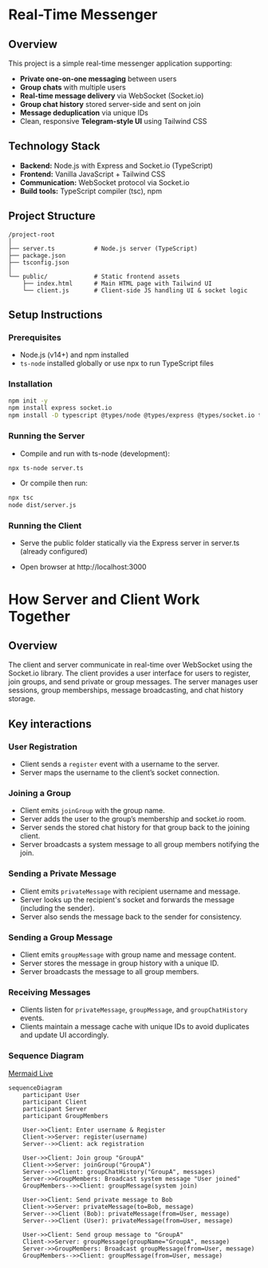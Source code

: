 # Real-Time Messenger

## Overview

This project is a simple real-time messenger application supporting:

- **Private one-on-one messaging** between users  
- **Group chats** with multiple users  
- **Real-time message delivery** via WebSocket (Socket.io)  
- **Group chat history** stored server-side and sent on join  
- **Message deduplication** via unique IDs  
- Clean, responsive **Telegram-style UI** using Tailwind CSS

## Technology Stack

- **Backend:** Node.js with Express and Socket.io (TypeScript)  
- **Frontend:** Vanilla JavaScript + Tailwind CSS  
- **Communication:** WebSocket protocol via Socket.io  
- **Build tools:** TypeScript compiler (tsc), npm

## Project Structure
```
/project-root
│
├── server.ts           # Node.js server (TypeScript)
├── package.json
├── tsconfig.json
│
└── public/             # Static frontend assets
    ├── index.html      # Main HTML page with Tailwind UI
    └── client.js       # Client-side JS handling UI & socket logic
```

## Setup Instructions

### Prerequisites

- Node.js (v14+) and npm installed  
- `ts-node` installed globally or use npx to run TypeScript files

### Installation

```bash
npm init -y
npm install express socket.io
npm install -D typescript @types/node @types/express @types/socket.io ts-node
```

### Running the Server
- Compile and run with ts-node (development):
```bash
npx ts-node server.ts
```
- Or compile then run:
```bash
npx tsc
node dist/server.js

```

### Running the Client
- Serve the public folder statically via the Express server in server.ts (already configured)

- Open browser at http://localhost:3000

# How Server and Client Work Together

## Overview

The client and server communicate in real-time over WebSocket using the Socket.io library. The client provides a user interface for users to register, join groups, and send private or group messages. The server manages user sessions, group memberships, message broadcasting, and chat history storage.

## Key interactions

### User Registration

- Client sends a `register` event with a username to the server.  
- Server maps the username to the client’s socket connection.

### Joining a Group

- Client emits `joinGroup` with the group name.  
- Server adds the user to the group’s membership and socket.io room.  
- Server sends the stored chat history for that group back to the joining client.  
- Server broadcasts a system message to all group members notifying the join.

### Sending a Private Message

- Client emits `privateMessage` with recipient username and message.  
- Server looks up the recipient's socket and forwards the message (including the sender).  
- Server also sends the message back to the sender for consistency.

### Sending a Group Message

- Client emits `groupMessage` with group name and message content.  
- Server stores the message in group history with a unique ID.  
- Server broadcasts the message to all group members.

### Receiving Messages

- Clients listen for `privateMessage`, `groupMessage`, and `groupChatHistory` events.  
- Clients maintain a message cache with unique IDs to avoid duplicates and update UI accordingly.


### Sequence Diagram

[Mermaid Live](https://mermaid.live/edit#pako:eNqNVE2P2jAQ_SvWHCqQsihkIUAkkLq0alWJHrrqpcrFmwzBLbZT21mVIv57J180CKIlp3j83ps3M7aPkOgUIQKLvwtUCX4QPDNcxorRl3PjRCJyrhz7btFcR9d7gcpdx5_RvN7CfzK6yDcoX9DYWNX7pfLDalVLReyjcmhYQUHFJbJ37BtmwrpWrYYRvk4RMdNsD1rKsAbW-w8dZZ78atCGO6FVj4EvWiiWlUZZDJXh9zH0JP9J2Aoy-A_tzV9prnfcfSYL2hw6HI9JtJZnaC_Zq1W3YxF7MpqnCbeO2QMVLVsaOS2rqPxg2trtcq-MbGrmoBEqmcOejjyjSlluxCt3eM7oNHvSLz19acBtDqeXhD0X2dMhNiDQ8Iq8NVouS0dv80vUnQL9hdaj75T55im46Ge1-ErncHljvPdO90KxtwF3zfcmGzzIjEghcqZADyQaycslHEvlGNwOJcYQ0W-KW17sXVn8iWh0jX9oLVsmZcp2EG353tKqyFPqe_OGnCHUVDRrXSgH0TysJCA6wh9ajUePQTAN5uFiNp2E44UHB4o-jvwwmMwmYeDP_YU_Pnnwt8rpj-azqQeYCro_m_rlqh6w0z9uFp51)

```mermaid
sequenceDiagram
    participant User
    participant Client
    participant Server
    participant GroupMembers

    User->>Client: Enter username & Register
    Client->>Server: register(username)
    Server-->>Client: ack registration

    User->>Client: Join group "GroupA"
    Client->>Server: joinGroup("GroupA")
    Server-->>Client: groupChatHistory("GroupA", messages)
    Server->>GroupMembers: Broadcast system message "User joined"
    GroupMembers-->>Client: groupMessage(system join)

    User->>Client: Send private message to Bob
    Client->>Server: privateMessage(to=Bob, message)
    Server-->>Client (Bob): privateMessage(from=User, message)
    Server-->>Client (User): privateMessage(from=User, message)

    User->>Client: Send group message to "GroupA"
    Client->>Server: groupMessage(groupName="GroupA", message)
    Server->>GroupMembers: Broadcast groupMessage(from=User, message)
    GroupMembers-->>Client: groupMessage(from=User, message)


```
